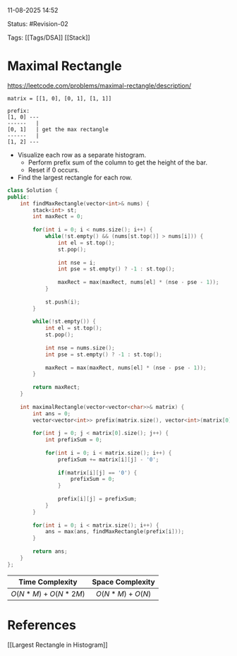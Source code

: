 11-08-2025  14:52

Status: #Revision-02 

Tags: [[Tags/DSA]] [[Stack]]

# Maximal Rectangle

https://leetcode.com/problems/maximal-rectangle/description/

```
matrix = [[1, 0], [0, 1], [1, 1]]

prefix:
[1, 0] ---
------   |
[0, 1]   | get the max rectangle
------   |
[1, 2] ---
```

- Visualize each row as a separate histogram.
	- Perform prefix sum of the column to get the height of the bar.
	- Reset if 0 occurs.
- Find the largest rectangle for each row.

```cpp
class Solution {
public:
    int findMaxRectangle(vector<int>& nums) {
        stack<int> st;
        int maxRect = 0;
		
        for(int i = 0; i < nums.size(); i++) {
            while(!st.empty() && (nums[st.top()] > nums[i])) {
                int el = st.top();
                st.pop();
				
                int nse = i;
                int pse = st.empty() ? -1 : st.top();
				
                maxRect = max(maxRect, nums[el] * (nse - pse - 1));
            }
			
            st.push(i);
        }
		
        while(!st.empty()) {
            int el = st.top();
            st.pop();
			
            int nse = nums.size();
            int pse = st.empty() ? -1 : st.top();
			
            maxRect = max(maxRect, nums[el] * (nse - pse - 1));
        }
		
        return maxRect;
    }
	
    int maximalRectangle(vector<vector<char>>& matrix) {
        int ans = 0;
        vector<vector<int>> prefix(matrix.size(), vector<int>(matrix[0].size()));
		
        for(int j = 0; j < matrix[0].size(); j++) {
            int prefixSum = 0;
			
            for(int i = 0; i < matrix.size(); i++) {
                prefixSum += matrix[i][j] - '0';
				
                if(matrix[i][j] == '0') {
                    prefixSum = 0;
                }
				
                prefix[i][j] = prefixSum;
            }
        }
        
        for(int i = 0; i < matrix.size(); i++) {
            ans = max(ans, findMaxRectangle(prefix[i]));
        }
		
        return ans;
    }
};
```

|  **Time Complexity**   | **Space Complexity** |
| :--------------------: | :------------------: |
| $O(N * M) + O(N * 2M)$ |  $O(N * M) + O(N)$   |





# References

[[Largest Rectangle in Histogram]]
